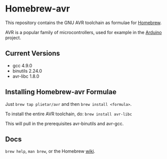 Homebrew-avr
============
This repository contains the GNU AVR toolchain as formulae for [Homebrew](https://github.com/mxcl/homebrew).

AVR is a popular family of microcontrollers, used for example in the [Arduino](http://arduino.cc) project.

	
Current Versions
----------------
- gcc 4.9.0
- binutils 2.24.0
- avr-libc 1.8.0

Installing Homebrew-avr Formulae
--------------------------------
Just `brew tap plietar/avr` and then `brew install <formula>`.

To install the entire AVR toolchain, do:
`brew install avr-libc`

This will pull in the prerequisites avr-binutils and avr-gcc.

Docs
----
`brew help`, `man brew`, or the Homebrew [wiki][].

[wiki]:http://wiki.github.com/mxcl/homebrew
[homebrew-dupes]:https://github.com/Homebrew/homebrew-dupes
[homebrew-versions]:https://github.com/Homebrew/homebrew-versions
